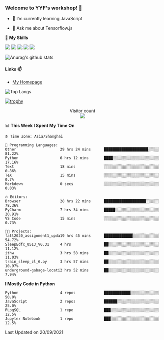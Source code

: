 ### Welcome to YYF's workshop! 👋

<!--
**YifeiYang210/YifeiYang210** is a ✨ _special_ ✨ repository because its `README.md` (this file) appears on your GitHub profile.

Here are some ideas to get you started:

- 🔭 I’m currently working on ...
- 🌱 I’m currently learning ...
- 👯 I’m looking to collaborate on ...
- 🤔 I’m looking for help with ...
- 💬 Ask me about ...
- 📫 How to reach me: ...
- 😄 Pronouns: ...
- ⚡ Fun fact: ...
-->

- 🌱 I’m currently learning JavaScript

- 💬 Ask me about Tensorflow.js

🌟 **My Skills**
<!-- [![](https://img.shields.io/badge/{徽标标题}-{徽标内容}-{徽标颜色}.svg)]({linkUrl}) -->

![](https://img.shields.io/badge/-Python-3f7fbd?logo=Python&logoColor=fff)
![](https://img.shields.io/badge/-DeepLearning-3f7fbd?logo=Pandas&logoColor=fff)
![](https://img.shields.io/badge/-Wechat-3f7fbd?logo=Wechat&logoColor=fff)
![](https://img.shields.io/badge/-C%2B%2B-3f7fbd?logo=C%2B%2B&logoColor=fff)
![](https://img.shields.io/badge/-JavaScript-3f7fbd?logo=JavaScript&logoColor=fff)

![Anurag's github stats](https://github-readme-stats.vercel.app/api?username=YifeiYang210&theme=maroongold)



#### Links 📫

* [My Homepage](https://YifeiYang210.github.io/blog/)

![Top Langs](https://github-readme-stats.vercel.app/api/top-langs/?username=YifeiYang210&hide=roff,c)

[![trophy](https://github-profile-trophy.vercel.app/?username=YifeiYang210&theme=dracula&row=2&column=3)](https://github.com/ryo-ma/github-profile-trophy)

<p align="center"> 
  Visitor count<br>
  <img src="https://profile-counter.glitch.me/YifeiYang210/count.svg" />
</p>

<!--START_SECTION:waka-->
📊 **This Week I Spent My Time On** 

```text
⌚︎ Time Zone: Asia/Shanghai

💬 Programming Languages: 
Other                    29 hrs 24 mins      ████████████████████░░░░░   81.22% 
Python                   6 hrs 12 mins       ████░░░░░░░░░░░░░░░░░░░░░   17.16% 
Text                     18 mins             ░░░░░░░░░░░░░░░░░░░░░░░░░   0.86% 
TeX                      15 mins             ░░░░░░░░░░░░░░░░░░░░░░░░░   0.7% 
Markdown                 0 secs              ░░░░░░░░░░░░░░░░░░░░░░░░░   0.03%

🔥 Editors: 
Browser                  28 hrs 22 mins      ███████████████████░░░░░░   78.36% 
PyCharm                  7 hrs 34 mins       █████░░░░░░░░░░░░░░░░░░░░   20.91% 
VS Code                  15 mins             ░░░░░░░░░░░░░░░░░░░░░░░░░   0.73%

🐱‍💻 Projects: 
fall2020_assignment1_upda19 hrs 45 mins      █████████████░░░░░░░░░░░░   54.72% 
SleepEdfx_0513_V0.31     4 hrs               ██░░░░░░░░░░░░░░░░░░░░░░░   11.12% 
ithw                     3 hrs 58 mins       ██░░░░░░░░░░░░░░░░░░░░░░░   11.03% 
train_sleep_zl_6.py      3 hrs 57 mins       ██░░░░░░░░░░░░░░░░░░░░░░░   10.97% 
underground-gabage-locati2 hrs 52 mins       ██░░░░░░░░░░░░░░░░░░░░░░░   7.94%

```

**I Mostly Code in Python** 

```text
Python                   4 repos             ████████████░░░░░░░░░░░░░   50.0% 
JavaScript               2 repos             ██████░░░░░░░░░░░░░░░░░░░   25.0% 
PLpgSQL                  1 repo              ███░░░░░░░░░░░░░░░░░░░░░░   12.5% 
Jupyter Notebook         1 repo              ███░░░░░░░░░░░░░░░░░░░░░░   12.5%

```



 Last Updated on 20/09/2021
<!--END_SECTION:waka-->


